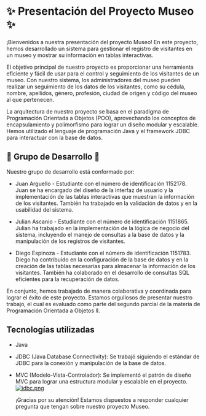 # ✨ Presentación del Proyecto Museo ✨

¡Bienvenidos a nuestra presentación del proyecto Museo! En este proyecto, hemos desarrollado un sistema para gestionar el registro de visitantes en un museo y mostrar su información en tablas interactivas.

El objetivo principal de nuestro proyecto es proporcionar una herramienta eficiente y fácil de usar para el control y seguimiento de los visitantes de un museo. Con nuestro sistema, los administradores del museo pueden realizar un seguimiento de los datos de los visitantes, como su cédula, nombre, apellidos, género, profesión, ciudad de origen y código del museo al que pertenecen.

La arquitectura de nuestro proyecto se basa en el paradigma de Programación Orientada a Objetos (POO), aprovechando los conceptos de encapsulamiento y polimorfismo para lograr un diseño modular y escalable. Hemos utilizado el lenguaje de programación Java y el framework JDBC para interactuar con la base de datos.

## 🤝 Grupo de Desarrollo 🤝

Nuestro grupo de desarrollo está conformado por:

- Juan Arguello - Estudiante con el número de identificación 1152178. Juan se ha encargado del diseño de la interfaz de usuario y la implementación de las tablas interactivas que muestran la información de los visitantes. También ha trabajado en la validación de datos y en la usabilidad del sistema. 

- Julian Ascanio - Estudiante con el número de identificación 1151865. Julian ha trabajado en la implementación de la lógica de negocio del sistema, incluyendo el manejo de consultas a la base de datos y la manipulación de los registros de visitantes.

- Diego Espinoza - Estudiante con el número de identificación 1151783. Diego ha contribuido en la configuración de la base de datos y en la creación de las tablas necesarias para almacenar la información de los visitantes. También ha colaborado en el desarrollo de consultas SQL eficientes para la recuperación de datos.

En conjunto, hemos trabajado de manera colaborativa y coordinada para lograr el éxito de este proyecto. Estamos orgullosos de presentar nuestro trabajo, el cual es evaluado como parte del segundo parcial de la materia de Programación Orientada a Objetos II.

## Tecnologías utilizadas

- Java
- JDBC (Java Database Connectivity): Se trabajó siguiendo el estándar de JDBC para la conexión y manipulación de la base de datos.
- MVC (Modelo-Vista-Controlador): Se implementó el patrón de diseño MVC para lograr una estructura modular y escalable en el proyecto.    
[![jdbc.png](https://i.postimg.cc/qvmSPXFX/jdbc.png)](https://postimg.cc/0zwVmmPb)


  ¡Gracias por su atención! Estamos dispuestos a responder cualquier pregunta que tengan sobre nuestro proyecto Museo.
